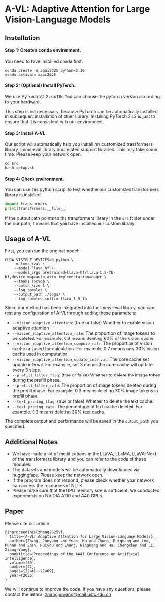 # A-VL: Adaptive Attention for Large Vision-Language Models

## Installation

#### Step 1: Create a conda environment.

You need to have installed conda first.

```
conda create -n aaai2025 python=3.10
conda activate aaai2025
```

#### Step 2: (Optional) Install PyTorch. 

We use PyTorch 2.1.2+cu118. You can choose the pytorch version according to your hardware. 

This step is not necessary, because PyTorch can be automatically installed in subsequent installation of other library. Installing PyTorch 2.1.2 is just to ensure that it is consistent with our environment.

#### Step 3: Install A-VL.

Our script will automatically help you install my customized transformers library, lmms-eval library and related support libraries. This may take some time. Please keep your network open.

```shell
cd src
bash setup.sh
```

#### Step 4: Check environment.

You can use this python script to test whether our customized transformers library is installed.

```python
import transformers
print(transformers.__file__)
```

If the output path points to the transformers library in the `src` folder under the our path, it means that you have installed our custom library.

## Usage of A-VL

First, you can run the original model:

```shell
CUDA_VISIBLE_DEVICES=0 python \
    -m lmms_eval \
    --model llava_hf \
    --model_args pretrained=llava-hf/llava-1.5-7b-hf,device_map=auto,attn_implementation=eager \
    --tasks docvqa \
    --batch_size 1 \
    --log_samples \
    --output_path ./logs/ \
    --log_samples_suffix llava_1_5_7b
```

Since our method has been integrated into the lmms-eval library, you can test any configuration of A-VL through adding these parameters:
- `--vision_adaptive_attention`: (true or false) Whether to enable vision adaptive attention
- `--vision_adaptive_attention_rate`: The proportion of image tokens to be deleted. For example, 0.6 means deleting 60% of the vision cache
- `--vision_adaptive_attention_compute_rate`: The proportion of vision cache not used for calculation. For example, 0.7 means only 30% vision cache used in computation.
- `--vision_adaptive_attention_update_interval`: The core cache set update interval. For example, set 3 means the core cache will update every 3 steps.
- `--prefill_filter_flag`: (true or false) Whether to delete the image token during the prefill phase.
- `--prefill_filter_rate`: The proportion of image tokens deleted during the prefill phase. For example, 0.3 means deleting 30% image tokens in prefill phase.
- `--text_pruning_flag`: (true or false) Whether to delete the text cache.
- `--text_pruning_rate`: The percentage of text cache deleted. For example, 0.3 means deleting 30% text cache.

The complete output and performance will be saved in the `output_path` you specified.

## Additional Notes

- We have made a lot of modifications in the LLaVA, LLaMA, LLaVA-Next of the transformers library, and you can refer to the code of these modules.
- The datasets and models will be automatically downloaded via huggingface. Please keep the network open.
- If the program does not respond, please check whether your network can access the resources of NLTK.
- Please make sure that the GPU memory size is sufficient. We conducted experiments on NVIDIA A100 and A40 GPUs.

## Paper

Please cite our article

```
@inproceedings{zhang2025vl,
  title={A-VL: Adaptive Attention for Large Vision-Language Models},
  author={Zhang, Junyang and Yuan, Mu and Zhong, Ruiguang and Luo, Puhan and Zhan, Huiyou and Zhang, Ningkang and Hu, Chengchen and Li, Xiang-Yang},
  booktitle={Proceedings of the AAAI Conference on Artificial Intelligence},
  volume={39},
  number={21},
  pages={22461--22469},
  year={2025}
}
```

We will continue to improve the code. If you have any questions, please contact the author: zhangjunyang@mail.ustc.edu.cn